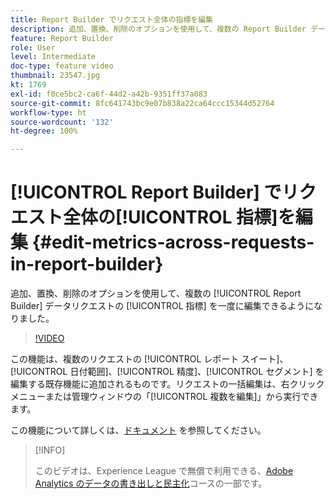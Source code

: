 ```yaml
---
title: Report Builder でリクエスト全体の指標を編集
description: 追加、置換、削除のオプションを使用して、複数の Report Builder データリクエストの指標を一度に編集できるようになりました。
feature: Report Builder
role: User
level: Intermediate
doc-type: feature video
thumbnail: 23547.jpg
kt: 1769
exl-id: f0ce5bc2-ca6f-44d2-a42b-9351ff37a083
source-git-commit: 8fc641743bc9e07b838a22ca64ccc15344d52764
workflow-type: ht
source-wordcount: '132'
ht-degree: 100%

---
```


# [!UICONTROL Report Builder] でリクエスト全体の[!UICONTROL 指標]を編集 {#edit-metrics-across-requests-in-report-builder}

追加、置換、削除のオプションを使用して、複数の [!UICONTROL Report Builder] データリクエストの [!UICONTROL 指標] を一度に編集できるようになりました。

>[!VIDEO](https://video.tv.adobe.com/v/23547/?quality=12&learn=on)

この機能は、複数のリクエストの [!UICONTROL レポート スイート]、[!UICONTROL 日付範囲]、[!UICONTROL 精度]、[!UICONTROL セグメント] を編集する既存機能に追加されるものです。リクエストの一括編集は、右クリックメニューまたは管理ウィンドウの「[!UICONTROL 複数を編集]」から実行できます。

この機能について詳しくは、[ドキュメント](https://experienceleague.adobe.com/docs/analytics/analyze/report-builder/manage-requests/edit-multiple-metrics.html?lang=ja) を参照してください。

>[!INFO]
>
> このビデオは、Experience League で無償で利用できる、[Adobe Analytics のデータの書き出しと民主化](https://experienceleague.adobe.com/?lang=ja/?recommended=Analytics-A-1-2022.1.democratizing#dashboard/learning)コースの一部です。